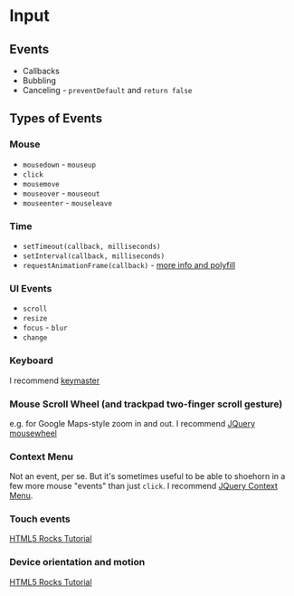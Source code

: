 # Input

## Events

* Callbacks
* Bubbling
* Canceling - `preventDefault` and `return false`

## Types of Events

### Mouse

* `mousedown` - `mouseup`
* `click`
* `mousemove`
* `mouseover` - `mouseout`
* `mouseenter` - `mouseleave`

### Time

* `setTimeout(callback, milliseconds)`
* `setInterval(callback, milliseconds)`
* `requestAnimationFrame(callback)` - [more info and polyfill](http://paulirish.com/2011/requestanimationframe-for-smart-animating/)

### UI Events

* `scroll`
* `resize`
* `focus` - `blur`
* `change`

### Keyboard

I recommend [keymaster](https://github.com/madrobby/keymaster)

### Mouse Scroll Wheel (and trackpad two-finger scroll gesture)

e.g. for Google Maps-style zoom in and out. I recommend [JQuery mousewheel](https://github.com/brandonaaron/jquery-mousewheel)

### Context Menu

Not an event, per se. But it's sometimes useful to be able to shoehorn in a few more mouse "events" than just `click`. I recommend [JQuery Context Menu](http://medialize.github.com/jQuery-contextMenu/).

### Touch events

[HTML5 Rocks Tutorial](http://www.html5rocks.com/en/mobile/touch/)

### Device orientation and motion

[HTML5 Rocks Tutorial](http://www.html5rocks.com/en/tutorials/device/orientation/)